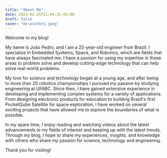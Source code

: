 ```yaml
---
title: "About Me"
date: 2023-02-25T21:04:25-03:00
draft: false
cover: "me-pionbr1.jpeg"
---
```


Welcome to my blog!

My name is João Pedro, and I am a 25-year-old engineer from Brazil. I specialize in Embedded Systems, Space, and Robotics, which are fields that have always fascinated me. I have a passion for using my expertise in these areas to problem solve and develop cutting-edge technology that can help solve real-world problems.

My love for science and technology began at a young age, and after being to more than 20 robotics championships I pursued my passion by studying engineering at UFABC. Since then, I have gained extensive experience in developing and implementing complex systems for a variety of applications. From designing electronic products for education to building Brazil's first PocketQube Satellite for space exploration, I have worked on several exciting projects that have allowed me to explore the boundaries of what is possible.

In my spare time, I enjoy reading and watching videos about the latest advancements in my fields of interest and keeping up with the latest trends. Through my blog, I hope to share my experiences, insights, and knowledge with others who share my passion for science, technology and engineering.

Thank you for visiting!